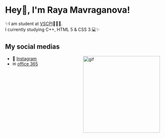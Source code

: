 # Hey👋, I'm Raya Mavraganova!
✨I am student at [VSCPI](https://www.codingburgas.bg/)👨🏻‍💻. 
<br>
I currently studying C++, HTML 5 & CSS 3.💻✨

## My social medias

<img align="right" height="250" alt="gif" src="https://cdn.dribbble.com/users/2234174/screenshots/5488434/laptop-analytics_dribbble_.gif"/>
 
 - 📱 [Instagram](https://www.instagram.com/rayaaa.zm/) 
 - ✉ [office 365](https://eur.delve.office.com/?u=17ff0aab-3a0f-4c16-b668-c41adc2941b1&v=work) 
